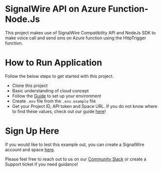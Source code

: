 # SignalWire API on Azure Function- Node.Js

This project makes use of SignalWire Compatibility API and NodeJs SDK to make voice call and send sms on Azure function using the HttpTrigger function.

# How to Run Application

Follow the below steps to get started with this project.

- Clone this project
- Basic understanding of cloud concept
- Follow the [Guide](https://docs.microsoft.com/en-us/azure/azure-functions/create-first-function-vs-code-node) to set up your environment
- Create `.env` file from the `.env.example` file
- Get your Project ID, API token and Space URL.  If you do not know where to find these values, check out our guide [here](https://developer.signalwire.com/apis/docs/navigating-your-space#api)!

# Sign Up Here

If you would like to test this example out, you can create a SignalWire account and space [here](https://m.signalwire.com/signups/new?s=1).

Please feel free to reach out to us on our [Community Slack](https://join.slack.com/t/signalwire-community/shared_invite/zt-sjagsni8-AYKmOMhP_1sVMvz9Ya_r0Q) or create a Support ticket if you need guidance!

